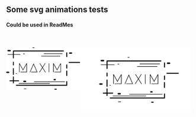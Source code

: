## Some svg animations tests

#### Could be used in ReadMes

<br><br>
<a href="https://darkforce.nl"><img align="left" src="./dist/Logo-1.fb2b86c3.svg" width="200"/></a>
<a href="https://darkforce.nl"><img align="left" src="./dist/LogoAnimated.e5ee6266.svg" width="300"/></a>
